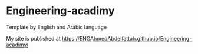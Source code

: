 # Engineering-acadimy
Template by English and Arabic language

My site is published at https://ENGAhmedAbdelfattah.github.io/Engineering-acadimy/
